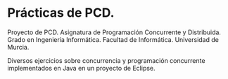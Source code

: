 # Prácticas de PCD.
Proyecto de PCD. Asignatura de Programación Concurrente y Distribuida. 
Grado en Ingeniería Informática. Facultad de Informática. Universidad de Murcia. 

Diversos ejercicios sobre concurrencia y programación concurrente implementados
en Java en un proyecto de Eclipse.
